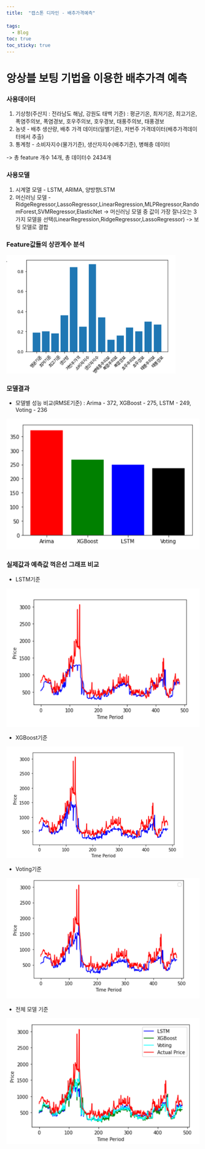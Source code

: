 ```yaml
---
title:  "캡스톤 디자인 - 배추가격예측"

tags:
  - Blog
toc: true
toc_sticky: true
---
```


# 앙상블 보팅 기법을 이용한 배추가격 예측

### 사용데이터

1. 기상청(주산지 : 전라남도 해남, 강원도 태백 기준) : 평균기온, 최저기온, 최고기온, 폭염주의보, 폭염경보, 호우주의보, 호우경보, 태풍주의보, 태풍경보
2. 농넷 - 배추 생산량, 배추 가격 데이터(일별기준), 저번주 가격데이터(배추가격데이터에서 추출)
3. 통계청 - 소비자지수(물가기준), 생산자지수(배추기준), 병해충 데이터

-> 총 feature 개수 14개, 총 데이터수 2434개


### 사용모델

1. 시계열 모델 - LSTM, ARIMA, 양방향LSTM
2. 머신러닝 모델 - RidgeRegressor,LassoRegressor,LinearRegression,MLPRegressor,RandomForest,SVMRegressor,ElasticNet
-> 머신러닝 모델 중 값이 가장 잘나오는 3가지 모델을 선택(LinearRegression,RidgeRegressor,LassoRegressor) -> 보팅 모델로 결합

### Feature값들의 상관계수 분석

![상관계수분석](/image/캡스톤디자인/corr.png)

### 모델결과

- 모델별 성능 비교(RMSE기준) : Arima - 372, XGBoost - 275, LSTM - 249, Voting - 236

![모델결과값](/image/캡스톤디자인/model.png)

### 실제값과 예측값 꺽은선 그래프 비교


- LSTM기준

![모델결과값](/image/캡스톤디자인/LSTM.png)

- XGBoost기준

![모델결과값](/image/캡스톤디자인/XGBoost.png)

- Voting기준

![모델결과값](/image/캡스톤디자인/Voting.png)

- 전체 모델 기준

![모델결과값](/image/캡스톤디자인/All.png)
